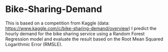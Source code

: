 # Bike-Sharing-Demand
This is based on a competition from Kaggle (data: https://www.kaggle.com/c/bike-sharing-demand/overview)
I predict the hourly demand for the bike sharing service using a Random Forest Regression model and evaluate the result based on the Root Mean Squared Logarithmic Error (RMSLE).
